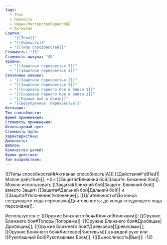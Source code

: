 ```yaml
---
tags:
  - Тело
  - Ловкость
  - Навык/МастерствоПарногоББ
  - Активная
Ссылки:
  - "[[Тело]]"
  - "[[Ловкость]]"
  - "[[Типы способностей]]"
Стоимость: "15"
Стоимость выкупа: "45"
Уровни:
  - "[[Защитное перекрестье 2]]"
  - "[[Защитное перекрестье 3]]"
Связанные навыки:
  - "[[Защитное перекрестье 2]]"
  - "[[Защитное перекрестье 3]]"
  - "[[Сноровка парного боя в близи 1]]"
  - "[[Сноровка парного боя в близи 2]]"
  - "[[Парный бой в близи]]"
  - "[[Безупречное  Перекрестье]]"
Источник:
Тип способности:
Время применения:
Стоимость применения:
Используемый пул:
Стоимость пула:
Характеристики:
Дальность:
Шаблон:
Количество целей:
Время действия:
Тип воздействия:
---
```

([[Типы способностей#Активная способность|А]]) [[Действия#^d81ed1|Малое действие]]. +4 к [[Защита#Ближний бой|Защите: Ближний бой]]. Можно использовать [[Защита#Ближний бой|Защиту: Ближний бой]] вместо Защит: [[Защита#Дальний бой|Дальний бой]] и [[Защита#Уклонение|Уклонение]].
[[Длительность#До конца следующего хода персонажа|Длительность: до конца следующего хода персонажа]]. 

Используется с: [[Оружие Ближнего боя#Клинки|Клинками]]; [[Оружие Ближнего боя#Топоры|Топорами]]; [[Оружие Ближнего боя#Дробящее|Дробящим]]; [[Оружие Ближнего боя#Древковое|Древковым]]; [[Оружие Ближнего боя#Кистевое|Кистевым]] в каждой руке или [[Рукопашный Бой|Рукопашным Боем]]. ([[Выносливость|Вын]]: -12)
